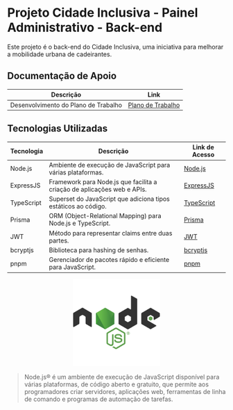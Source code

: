 # Projeto Cidade Inclusiva - Painel Administrativo - Back-end

Este projeto é o back-end do Cidade Inclusiva, uma iniciativa para melhorar a mobilidade urbana de cadeirantes.

## Documentação de Apoio

| Descrição	| Link |
|-----------|------|
| Desenvolvimento do Plano de Trabalho |	[Plano de Trabalho](https://docs.google.com/document/d/1nRhvRcXlDFgf7TtoWgm3VRqlIvhKTE5sb9miVpVaVKU/edit?tab=t.0) |

## Tecnologias Utilizadas

| Tecnologia | Descrição | Link de Acesso |
|------------|-----------|----------------|
| Node.js    | Ambiente de execução de JavaScript para várias plataformas. | [Node.js](https://nodejs.org/pt) |
| ExpressJS  | Framework para Node.js que facilita a criação de aplicações web e APIs. | [ExpressJS](https://expressjs.com/pt-br/) |
| TypeScript | Superset do JavaScript que adiciona tipos estáticos ao código. | [TypeScript](https://www.typescriptlang.org/) |
| Prisma     | ORM (Object-Relational Mapping) para Node.js e TypeScript. | [Prisma](https://www.prisma.io/) |
| JWT        | Método para representar claims entre duas partes. | [JWT](https://jwt.io/) |
| bcryptjs   | Biblioteca para hashing de senhas. | [bcryptjs](https://www.npmjs.com/package/bcryptjs) |
| pnpm | Gerenciador de pacotes rápido e eficiente para JavaScript. | [pnpm](https://pnpm.io/) |

<p align="center">
  <img width="200" src="https://raw.githubusercontent.com/devicons/devicon/master/icons/nodejs/nodejs-original-wordmark.svg" alt="Node.js logo">
</p>

> Node.js® é um ambiente de execução de JavaScript disponível para várias plataformas, de código aberto e gratuito, que permite aos programadores criar servidores, aplicações web, ferramentas de linha de comando e programas de automação de tarefas.
